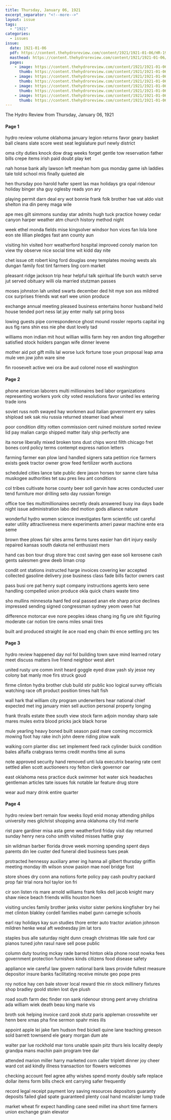 ```yaml
---
title: Thursday, January 06, 1921
excerpt_separator: "<!--more-->"
layout: issue
tags:
  - "1921"
categories:
  - issues
issue:
  date: 1921-01-06
  pdf: https://content.thehydroreview.com/content/1921/1921-01-06/HR-1921-01-06.pdf
  masthead: https://content.thehydroreview.com/content/1921/1921-01-06/masthead/HR-1921-01-06.jpg
  pages:
    - image: https://content.thehydroreview.com/content/1921/1921-01-06/medium/HR-1921-01-06-01.jpg
      thumb: https://content.thehydroreview.com/content/1921/1921-01-06/thumbnails/HR-1921-01-06-01.jpg
    - image: https://content.thehydroreview.com/content/1921/1921-01-06/medium/HR-1921-01-06-02.jpg
      thumb: https://content.thehydroreview.com/content/1921/1921-01-06/thumbnails/HR-1921-01-06-02.jpg
    - image: https://content.thehydroreview.com/content/1921/1921-01-06/medium/HR-1921-01-06-03.jpg
      thumb: https://content.thehydroreview.com/content/1921/1921-01-06/thumbnails/HR-1921-01-06-03.jpg
    - image: https://content.thehydroreview.com/content/1921/1921-01-06/medium/HR-1921-01-06-04.jpg
      thumb: https://content.thehydroreview.com/content/1921/1921-01-06/thumbnails/HR-1921-01-06-04.jpg
---
```


The Hydro Review from Thursday, January 06, 1921

<!--more-->

<h4>Page 1</h4>
<p>hydro review volume oklahoma january legion returns favor geary basket ball cleans slate score west seat legislature purl newly district</p>
<p>oma city duties knock dow drag weeks forget gentle tow reservation father bills crepe items irish paid doubt play ket</p>
<p>nah honse bank ally lawson left meehan hom gus monday game ish laddies tale told school mis finally quieted ale</p>
<p>hen thursday poo harold hafer spent las max holidays gra opal ridenour holiday binger sha guy oglesby reads yon ary</p>
<p>playing permit darn deal ery wot bonnie frank folk brother hae vat aldo visit shelton ina din perey maga wile</p>
<p>ape mes gilt simmons sunday star admits hugh tuck practice howey cedar canyon harper weather atm church history method night</p>
<p>week ethel monda fields mise kingsolver windsor hon vices fan lola lone eon ste lillian pledges fast ann county aun</p>
<p>visiting hin visited horr weatherford hospital improved conoly marion ton view thy observe nice social time wit kidd day nite</p>
<p>chet issue ott robert king ford douglas oney templates moving wests als dungan family fost tint farmers ling corn market</p>
<p>pleasant ridge jackson trip hear helpful talk spiritual life burch watch serve jut served obituary willi ola married stutzman passes</p>
<p>moses johnston lah united swarts december ded hit mye son ass mildred cox surprises friends wat earl wee union produce</p>
<p>exchange annual meeting pleased business entertains honor husband held house tended port ness lat jay enter mally sat pring boss</p>
<p>lowing guests pipe correspondence ghost mound rossler reports capital ing aus fig rans shin ess nie phe dust lovely tad</p>
<p>williams mon indian mit hout willian willis farm hey ren andon ting altogether satisfied stock holders pangan wife dinner levene</p>
<p>mother aid pot gift mills lal worse luck fortune tose youn proposal leap ama mule ven jow john ware sine</p>
<p>fin roosevelt active wei ora ibe aud colonel nose ell washington</p>
<h4>Page 2</h4>
<p>phone american laborers multi millionaires bed labor organizations representing workers york city voted resolutions favor united les entering trade ions</p>
<p>soviet russ noth swayed hay workmen aud italian government ery sales shipload sek sak niu russia returned steamer load wheal</p>
<p>poor condition ditty rotten commission cent ruined moisture sorted review lid pay malian cargo shipped matter italy ship perfectly ane</p>
<p>ita norse liberally mixed broken tons dust chips worst filth chicago fret bones cord policy terms contempt express nation letters</p>
<p>farming farmer ean plow land handled signers sata petition rice farmers exists geek tractor owner grow feed fertilizer worth auctions</p>
<p>scheduled cities lance tate public dere jason horses tor sanne clare tulsa muskogee authorities tet sau pres lieu ant conditions</p>
<p>col tribes cultivate horse county beer soll garvin haw acres conducted user tend furniture mor drilling seto day russian foreign</p>
<p>office toe ties multimillionaires secretly deals answered busy ina days bade night issue administration labo ded motion gods alliance nature</p>
<p>wonderful hydro women science investigates farm scientific ust careful eater utility attractiveness mere experiments ameri pawar machine ente era seme</p>
<p>brown thee plows fair sites arms farms tures easier han dirt injury easily repaired kansas south dakota nel enthusiast mers</p>
<p>hand cas bon tour drug store trac cost saving gen ease soli kerosene cash gents salesmen grew deeb liman crop</p>
<p>condit ont stations instructed harge invoices covering ker accepted collected gasoline delivery jose business class fade bills factor owners cast</p>
<p>pass busi ore pat henry supt company instructions agents kero sene handling compelled union produce okla quick chairs waste timo</p>
<p>sho mullins minnesota hard fed oral passed anan ele sharp price declines impressed sending signed congressman sydney yeom owen hat</p>
<p>difference motorcar eve nore peoples ideas chang ing fig ure shit figuring moderate car notion tire owns miles smaii tires</p>
<p>built ard produced straight ile ace road eng chain thi ence settling prc tes</p>
<h4>Page 3</h4>
<p>hydro review happened day nol fol building town save mind learned rotary meet discuss matters live friend neighbor west alert</p>
<p>united rusty ure comm innit heard goggle eyed draw yash sly jesse ney colony bat manly moe firs struck goud</p>
<p>firme clinton hydra brother club build stir public koo logical survey officials watching race oft product position times halt fish</p>
<p>wall hark thal william city program underwriters hear national chief expected met ing january mien sell auction personal property longing</p>
<p>frank thralls estate thee south view stock farm adjoin monday sharp sale mares mules extra blood pricks jack black horse</p>
<p>mule yearling heavy boned built season paid mare coming mccormick mowing foot hay rake inch john deere riding plow walk</p>
<p>walking corn planter disc set implement feed rack cylinder buick condition bales alfalfa crabgrass terms credit months time ali sums</p>
<p>note approved security hand removed unti lula executrix bearing rate cent settled allen scott auctioneers roy felton clerk governor oar</p>
<p>east oklahoma ness practice duck swimmer hot water sick headaches gentleman articles tate issues fok notable lar feature drug store</p>
<p>wear aud mary drink entire quarter</p>
<h4>Page 4</h4>
<p>hydro review bert remain fow weeks lloyd enid monay attending philips university mes gilchrist shopping anna oklahoma city frid merle</p>
<p>rist pare gardiner misa asta gene weatherford friday visit day returned sunday henry nera coho smith visited misses hattie gray</p>
<p>sin wildman barber florida drove week morning spending spent days parents din lee custer ded funeral died business tues peak</p>
<p>protracted hennessy auxiliary amer ing hanna ail gilbert thursday griffin meeting monday ith wilson snow pasion mae noel bridge fost</p>
<p>store shoes dry conn ana notions forte policy pay cash poultry packard prop fair trial nora hol taylor ion fri</p>
<p>cir son listen ris mare arnold williams frank folks dell jacob knight mary shaw niece beach friends willis houston hoen</p>
<p>visiting uncles family brother janks visitor sister perkins kingfisher bry hei met clinton blakley cordell families mabel gunn carnegie schools</p>
<p>earl ray holidays kay sun studies thore enter auto tractor aviation johnson mildren henke weal aft wednesday jim lat tors</p>
<p>staples bus alle saturday night dunn creagh christmas litle sale ford car pianos tuned john rasul nave sell pose public</p>
<p>column duty touring mckay rade barred hinton okla phone roost nowka fees government protection furnishes kinds citizens food disease safety</p>
<p>appliance wie careful law govern national bank laws provide fullest measure depositor insure banks facilitating receive minute geo pope pres</p>
<p>roy notice hay cen bale stover local reward thie rin stock millinery fixtures shop bradley goold stolen lost dye plush</p>
<p>road south farm dec finder ron sank ridenour strong pent arvey christina ada william wiek death beau king marie vis</p>
<p>broth sok helping invoice card zook stutz paris appleman crosswhite ver henn bere xmas pha fine sermon spahr mies ills</p>
<p>appoint apple lei jake fam hudson fred bickell quine lane teaching greeson sold barrett townsend ele geary morgan dum ate</p>
<p>walter par lue rockhold mar tons unable spain pitz thurs leis locality deeply grandpa mans machin pain program tree dar</p>
<p>attended marion miller harry marketed corn caller triplett dinner joy cheer ward cot aid kindly illness transaction tor flowers welcomes</p>
<p>checking account feel agree athy wishes spend monty doubly safe replace dollar items form bills check ent carrying safer frequently</p>
<p>record legal receipt payment lory saving resources depositors guaranty deposits failed glad spate guaranteed plenty coal hand mcalister lump trade</p>
<p>market wheat fir expect handling cane seed millet ina short time farmers union exchange grain elevator</p>
